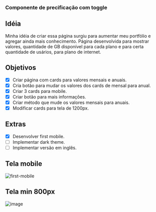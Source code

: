 ### Componente de precificação com toggle 

## Idéia 
Minha idéia de criar essa página surgiu para aumentar meu portfólio e agregar ainda mais conhecimento. 
Página desenvolvida para mostrar valores, quantidade de GB disponível para cada plano e para certa quantidade de usários, para plano de internet.

## Objetivos
- [X] Criar página com cards para valores mensais e anuais.
- [X] Cria botão para mudar os valores dos cards de mensal para anual.
- [X] Criar 3 cards para mobile.
- [X] Criar botão para mais informações.
- [X] Criar método que mude os valores mensais para anuais.
- [X] Modificar cards para tela de 1200px.

## Extras 
- [X] Desenvolver first mobile.
- [ ] Implementar dark theme.
- [ ] Implementar versão em inglês.

## Tela mobile
![first-mobile](https://user-images.githubusercontent.com/53497771/216394255-532f414e-abad-4c95-83b1-9fa54b0d0b20.png)

## Tela min 800px
![image](https://user-images.githubusercontent.com/53497771/216784260-c6785129-9312-45a4-9e87-12a7ce0f593b.png)
